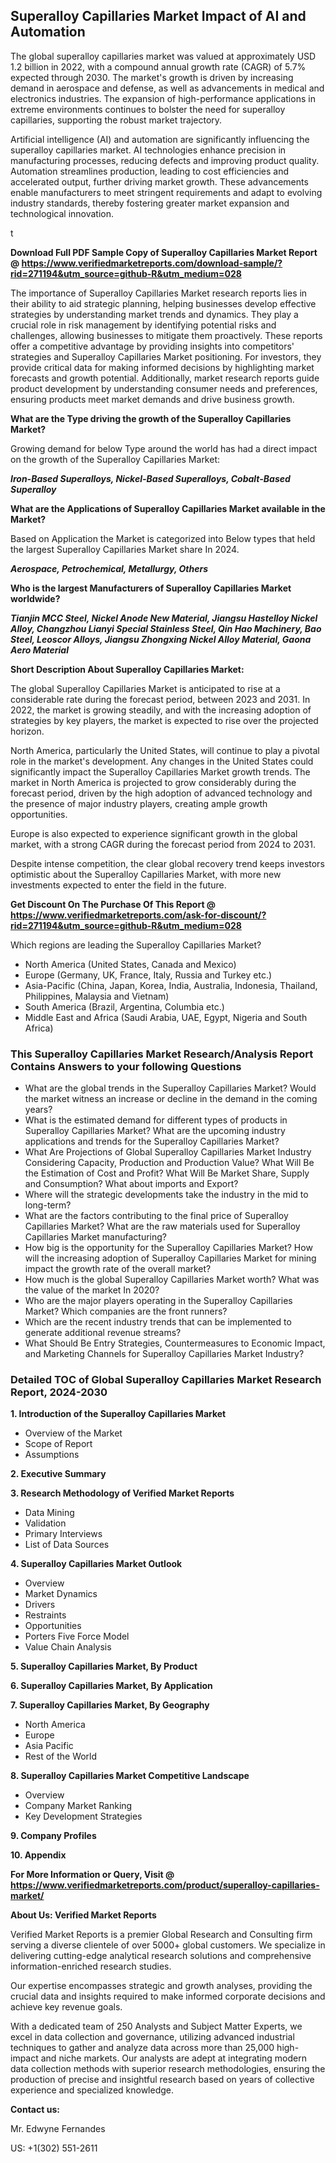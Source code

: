 <h2>Superalloy Capillaries Market Impact of AI and Automation</h2><p>The global superalloy capillaries market was valued at approximately USD 1.2 billion in 2022, with a compound annual growth rate (CAGR) of 5.7% expected through 2030. The market's growth is driven by increasing demand in aerospace and defense, as well as advancements in medical and electronics industries. The expansion of high-performance applications in extreme environments continues to bolster the need for superalloy capillaries, supporting the robust market trajectory.</p><p>Artificial intelligence (AI) and automation are significantly influencing the superalloy capillaries market. AI technologies enhance precision in manufacturing processes, reducing defects and improving product quality. Automation streamlines production, leading to cost efficiencies and accelerated output, further driving market growth. These advancements enable manufacturers to meet stringent requirements and adapt to evolving industry standards, thereby fostering greater market expansion and technological innovation.</p>t</p><p id="" class=""><strong>Download Full PDF Sample Copy of Superalloy Capillaries Market Report @ <a href="https://www.verifiedmarketreports.com/download-sample/?rid=271194&utm_source=github-R&utm_medium=028" target="_blank">https://www.verifiedmarketreports.com/download-sample/?rid=271194&utm_source=github-R&utm_medium=028</a></strong></p><p>The importance of&nbsp;Superalloy Capillaries Market research reports lies in their ability to aid strategic planning, helping businesses develop effective strategies by understanding market trends and dynamics. They play a crucial role in risk management by identifying potential risks and challenges, allowing businesses to mitigate them proactively. These reports offer a competitive advantage by providing insights into competitors' strategies and Superalloy Capillaries Market positioning. For investors, they provide critical data for making informed decisions by highlighting market forecasts and growth potential. Additionally, market research reports guide product development by understanding consumer needs and preferences, ensuring products meet market demands and drive business growth.</p><p><strong>What are the&nbsp;Type driving the growth of the Superalloy Capillaries Market?</strong></p><p id="" class="">Growing demand for below Type around the world has had a direct impact on the growth of the Superalloy Capillaries Market:</p><em><strong>Iron-Based Superalloys, Nickel-Based Superalloys, Cobalt-Based Superalloy</strong></em></p><strong>What are the&nbsp;Applications&nbsp;of Superalloy Capillaries Market available in the Market?</strong></p><p id="" class="">Based on Application the Market is categorized into Below types that held the largest Superalloy Capillaries Market share In 2024.</p><em><strong>Aerospace, Petrochemical, Metallurgy, Others</strong></em></p><strong>Who is the largest Manufacturers of Superalloy Capillaries Market worldwide?</strong></p><p><em><strong>Tianjin MCC Steel, Nickel Anode New Material, Jiangsu Hastelloy Nickel Alloy, Changzhou Lianyi Special Stainless Steel, Qin Hao Machinery, Bao Steel, Leoscor Alloys, Jiangsu Zhongxing Nickel Alloy Material, Gaona Aero Material</strong></em></p><p id="" class=""><strong>Short Description About Superalloy Capillaries Market:</strong></p><p>The global Superalloy Capillaries Market is anticipated to rise at a considerable rate during the forecast period, between 2023 and 2031. In 2022, the market is growing steadily, and with the increasing adoption of strategies by key players, the market is expected to rise over the projected horizon.</p><p>North America, particularly the United States, will continue to play a pivotal role in the market's development. Any changes in the United States could significantly impact the Superalloy Capillaries Market growth trends. The market in North America is projected to grow considerably during the forecast period, driven by the high adoption of advanced technology and the presence of major industry players, creating ample growth opportunities.</p><p>Europe is also expected to experience significant growth in the global market, with a strong CAGR during the forecast period from 2024 to 2031.</p><p>Despite intense competition, the clear global recovery trend keeps investors optimistic about the Superalloy Capillaries Market, with more new investments expected to enter the field in the future.</p><p id="" class=""><strong>Get Discount On The Purchase Of This Report @ <a href="https://www.verifiedmarketreports.com/ask-for-discount/?rid=271194&utm_source=github-R&utm_medium=028" target="_blank">https://www.verifiedmarketreports.com/ask-for-discount/?rid=271194&utm_source=github-R&utm_medium=028</a></strong></p>Which regions are leading the Superalloy Capillaries Market?</p><ul><li>North America (United States, Canada and Mexico)</li><li>Europe (Germany, UK, France, Italy, Russia and Turkey etc.)</li><li>Asia-Pacific (China, Japan, Korea, India, Australia, Indonesia, Thailand, Philippines, Malaysia and Vietnam)</li><li>South America (Brazil, Argentina, Columbia etc.)</li><li>Middle East and Africa (Saudi Arabia, UAE, Egypt, Nigeria and South Africa)</li></ul><h3 id="" class="">This Superalloy Capillaries Market Research/Analysis Report Contains Answers to your following Questions</h3><ul><li>What are the global trends in the Superalloy Capillaries Market? Would the market witness an increase or decline in the demand in the coming years?</li><li>What is the estimated demand for different types of products in Superalloy Capillaries Market? What are the upcoming industry applications and trends for the Superalloy Capillaries Market?</li><li>What Are Projections of Global Superalloy Capillaries Market Industry Considering Capacity, Production and Production Value? What Will Be the Estimation of Cost and Profit? What Will Be Market Share, Supply and Consumption? What about imports and Export?</li><li>Where will the strategic developments take the industry in the mid to long-term?</li><li>What are the factors contributing to the final price of Superalloy Capillaries Market? What are the raw materials used for Superalloy Capillaries Market manufacturing?</li><li>How big is the opportunity for the Superalloy Capillaries Market? How will the increasing adoption of Superalloy Capillaries Market for mining impact the growth rate of the overall market?</li><li>How much is the global Superalloy Capillaries Market worth? What was the value of the market In 2020?</li><li>Who are the major players operating in the Superalloy Capillaries Market? Which companies are the front runners?</li><li>Which are the recent industry trends that can be implemented to generate additional revenue streams?</li><li>What Should Be Entry Strategies, Countermeasures to Economic Impact, and Marketing Channels for Superalloy Capillaries Market Industry?</li></ul><h3 id="" class="">Detailed TOC of Global Superalloy Capillaries Market Research Report, 2024-2030</h3><p id="" class=""><strong>1. Introduction of the Superalloy Capillaries Market</strong></p><ul><li>Overview of the Market</li><li>Scope of Report</li><li>Assumptions</li></ul><p id="" class=""><strong>2. Executive Summary</strong></p><p id="" class=""><strong>3. Research Methodology of Verified Market Reports</strong></p><ul><li>Data Mining</li><li>Validation</li><li>Primary Interviews</li><li>List of Data Sources</li></ul><p id="" class=""><strong>4. Superalloy Capillaries Market Outlook</strong></p><ul><li>Overview</li><li>Market Dynamics</li><li>Drivers</li><li>Restraints</li><li>Opportunities</li><li>Porters Five Force Model</li><li>Value Chain Analysis</li></ul><p id="" class=""><strong>5. Superalloy Capillaries Market, By Product</strong></p><p id="" class=""><strong>6. Superalloy Capillaries Market, By Application</strong></p><p id="" class=""><strong>7. Superalloy Capillaries Market, By Geography</strong></p><ul><li>North America</li><li>Europe</li><li>Asia Pacific</li><li>Rest of the World</li></ul><p id="" class=""><strong>8. Superalloy Capillaries Market Competitive Landscape</strong></p><ul><li>Overview</li><li>Company Market Ranking</li><li>Key Development Strategies</li></ul><p id="" class=""><strong>9. Company Profiles</strong></p><p id="" class=""><strong>10. Appendix</strong></p><p id="" class=""><strong>For More Information or Query, Visit @ <a href="https://www.verifiedmarketreports.com/product/superalloy-capillaries-market/" target="_blank">https://www.verifiedmarketreports.com/product/superalloy-capillaries-market/</a></strong></p><p id="" class=""><strong>About Us: Verified Market Reports</strong></p><p id="" class="">Verified Market Reports is a premier Global Research and Consulting firm serving a diverse clientele of over 5000+ global customers. We specialize in delivering cutting-edge analytical research solutions and comprehensive information-enriched research studies.</p><p id="" class="">Our expertise encompasses strategic and growth analyses, providing the crucial data and insights required to make informed corporate decisions and achieve key revenue goals.</p><p id="" class="">With a dedicated team of 250 Analysts and Subject Matter Experts, we excel in data collection and governance, utilizing advanced industrial techniques to gather and analyze data across more than 25,000 high-impact and niche markets. Our analysts are adept at integrating modern data collection methods with superior research methodologies, ensuring the production of precise and insightful research based on years of collective experience and specialized knowledge.</p><p id="" class=""><strong>Contact us:</strong></p><p id="" class="">Mr. Edwyne Fernandes</p><p id="" class="">US: +1(302) 551-2611</p>